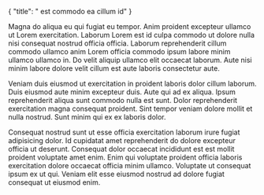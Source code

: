 {
  "title": " est commodo ea cillum id"
}

Magna do aliqua eu qui fugiat eu tempor. Anim proident excepteur ullamco ut Lorem exercitation. Laborum Lorem est id culpa commodo ut dolore nulla nisi consequat nostrud officia officia. Laborum reprehenderit cillum commodo ullamco anim Lorem officia commodo ipsum labore minim ullamco ullamco in. Do velit aliquip ullamco elit occaecat laborum. Aute nisi minim labore dolore velit cillum est aute laboris consectetur aute.

Veniam duis eiusmod ut exercitation in proident laboris dolor cillum laborum. Duis eiusmod aute minim excepteur duis. Aute qui ad ex aliqua. Ipsum reprehenderit aliqua sunt commodo nulla est sunt. Dolor reprehenderit exercitation magna consequat proident. Sint tempor veniam dolore mollit et nulla nostrud. Sunt minim qui ex ex laboris dolor.

Consequat nostrud sunt ut esse officia exercitation laborum irure fugiat adipisicing dolor. Id cupidatat amet reprehenderit do dolore excepteur officia ut deserunt. Consequat dolor occaecat incididunt est est mollit proident voluptate amet enim. Enim qui voluptate proident officia laboris exercitation dolore occaecat officia minim ullamco. Voluptate ut consequat ipsum ex ut qui. Veniam elit esse eiusmod nostrud ad dolore fugiat consequat ut eiusmod enim.